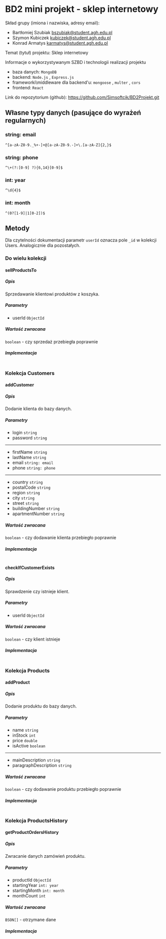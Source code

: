 # BD2 mini projekt - sklep internetowy

Skład grupy (imiona i nazwiska, adresy email):
- Bartłomiej Szubiak bszubiak@student.agh.edu.pl
- Szymon Kubiczek kubiczek@student.agh.edu.pl
- Konrad Armatys karmatys@student.agh.edu.pl

Temat (tytuł) projektu: Sklep internetowy

Informacje o wykorzystywanym SZBD i technologii realizacji projektu
- baza danych: `MongoDB`
- backend: `Node.js` , `Express.js`
- frameworki\middleware dla backend'u: `mongoose` , `multer` , `cors`
- frontend: `React`

Link do repozytorium (github):
https://github.com/Simsoftcik/BD2Projekt.git


## Własne typy danych (pasujące do wyrażeń regularnych)

### string: email

`^[a-zA-Z0-9._%+-]+@[a-zA-Z0-9.-]+\.[a-zA-Z]{2,}$`

### string: phone

`^\+(?:[0-9] ?){6,14}[0-9]$`

### int: year

`^\d{4}$`

### int: month

`^(0?[1-9]|1[0-2])$`

## Metody

Dla czytelności dokumentacji parametr `userId` oznacza pole `_id` w kolekcji Users.
Analogicznie dla pozostałych.

### Do wielu kolekcji

#### sellProductsTo

##### Opis

Sprzedawanie klientowi produktów z koszyka.

##### Parametry

- userId `ObjectId`

##### Wartość zwracana

`boolean` - czy sprzedaż przebiegła poprawnie

##### Implementacja

```mongodb

```

### Kolekcja Customers

#### addCustomer

##### Opis

Dodanie klienta do bazy danych.

##### Parametry

- login `string`
- password `string`

---

- firstName `string`
- lastName `string`
- email `string: email`
- phone `string: phone`

---

- country `string`
- postalCode `string`
- region `string`
- city `string`
- street `string`
- buildingNumber `string`
- apartmentNumber `string`

##### Wartość zwracana

`boolean` - czy dodawanie klienta przebiegło poprawnie

##### Implementacja

```mongodb

```

#### checkIfCustomerExists

##### Opis

Sprawdzenie czy istnieje klient.

##### Parametry

- userId `ObjectId`

##### Wartość zwracana

`boolean` - czy klient istnieje

##### Implementacja

```mongodb

```

### Kolekcja Products

#### addProduct

##### Opis

Dodanie produktu do bazy danych.

##### Parametry

- name `string`
- inStock `int`
- price `double`
- isActive `boolean`

---

- mainDescription `string`
- paragraphDescription `string`

##### Wartość zwracana

`boolean` - czy dodawanie produktu przebiegło poprawnie

##### Implementacja

```mongodb

```

### Kolekcja ProductsHistory

#### getProductOrdersHistory

##### Opis

Zwracanie danych zamówień produktu.

##### Parametry

- productId `ObjectId`
- startingYear `int: year`
- startingMonth `int: month`
- monthCount `int`

##### Wartość zwracana

`BSON[]` - otrzymane dane

##### Implementacja

```mongodb

```
